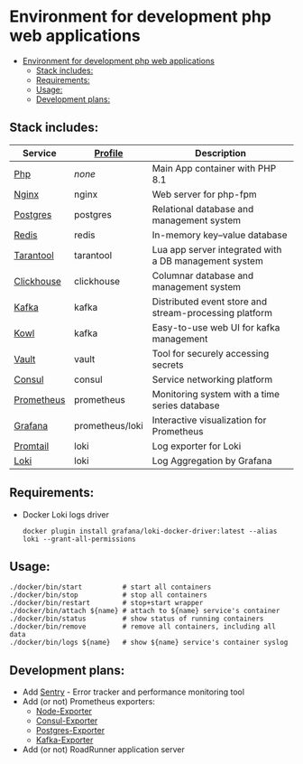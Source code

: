 # Environment for development php web applications #

- [Environment for development php web applications](#environment-for-development-php-web-applications)
  - [Stack includes:](#stack-includes)
  - [Requirements:](#requirements)
  - [Usage:](#usage)
  - [Development plans:](#development-plans)

## Stack includes:

| Service                                                              | [Profile](https://docs.docker.com/compose/profiles/) | Description                                            |
|----------------------------------------------------------------------|------------------------------------------------------|--------------------------------------------------------|
| [Php](./images/php/Dockerfile)                                       | *none*                                               | Main App container with PHP 8.1                        |
| [Nginx](./images/nginx/Dockerfile)                                   | nginx                                                | Web server for php-fpm                                 |
| [Postgres](https://hub.docker.com/_/postgres/)                       | postgres                                             | Relational database and management system              |
| [Redis](https://hub.docker.com/_/redis/)                             | redis                                                | In-memory key–value database                           |
| [Tarantool](https://hub.docker.com/r/tarantool/tarantool/)           | tarantool                                            | Lua app server integrated with a DB management system  |
| [Clickhouse](https://hub.docker.com/r/clickhouse/clickhouse-server/) | clickhouse                                           | Columnar database and management system                |
| [Kafka](https://hub.docker.com/r/bitnami/kafka/)                     | kafka                                                | Distributed event store and stream-processing platform |
| [Kowl](https://hub.docker.com/r/rsmnarts/kowl/)                      | kafka                                                | Easy-to-use web UI for kafka management                |
| [Vault](https://hub.docker.com/_/vault/)                             | vault                                                | Tool for securely accessing secrets                    |
| [Consul](https://hub.docker.com/_/consul/)                           | consul                                               | Service networking platform                            |
| [Prometheus](https://hub.docker.com/r/prom/prometheus/)              | prometheus                                           | Monitoring system with a time series database          |
| [Grafana](https://hub.docker.com/r/grafana/grafana/)                 | prometheus/loki                                      | Interactive visualization for Prometheus               |
| [Promtail](https://hub.docker.com/r/grafana/promtail/)               | loki                                                 | Log exporter for Loki                                  |
| [Loki](https://hub.docker.com/r/grafana/loki/)                       | loki                                                 | Log Aggregation by Grafana                             |

## Requirements:
* Docker Loki logs driver
  ```shell
  docker plugin install grafana/loki-docker-driver:latest --alias loki --grant-all-permissions
  ```

## Usage:
```shell
./docker/bin/start          # start all containers
./docker/bin/stop           # stop all containers
./docker/bin/restart        # stop+start wrapper
./docker/bin/attach ${name} # attach to ${name} service's container
./docker/bin/status         # show status of running containers
./docker/bin/remove         # remove all containers, including all data
./docker/bin/logs ${name}   # show ${name} service's container syslog
```

## Development plans:
* Add [Sentry](https://hub.docker.com/_/sentry) - Error tracker and performance monitoring tool
* Add (or not) Prometheus exporters:
  * [Node-Exporter](https://hub.docker.com/r/prom/node-exporter)
  * [Consul-Exporter](https://hub.docker.com/r/prom/consul-exporter)
  * [Postgres-Exporter](https://hub.docker.com/r/prometheuscommunity/postgres-exporter)
  * [Kafka-Exporter](https://hub.docker.com/r/danielqsj/kafka-exporter)
* Add (or not) RoadRunner application server
